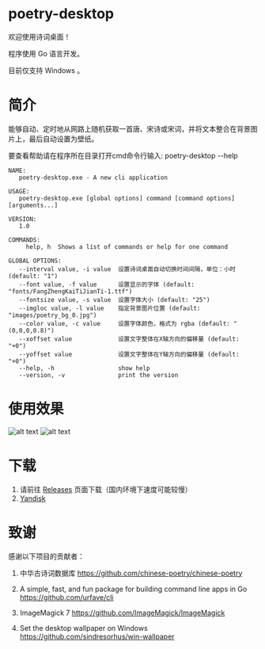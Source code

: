 # poetry-desktop

欢迎使用诗词桌面！

程序使用 Go 语言开发。

目前仅支持 Windows 。

# 简介
能够自动、定时地从网路上随机获取一首唐、宋诗或宋词，并将文本整合在背景图片上，最后自动设置为壁纸。

要查看帮助请在程序所在目录打开cmd命令行输入: poetry-desktop --help
```
NAME:                                                                                           
   poetry-desktop.exe - A new cli application                                                   
                                                                                                
USAGE:                                                                                          
   poetry-desktop.exe [global options] command [command options] [arguments...]                 
                                                                                                
VERSION:                                                                                        
   1.0                                                                                        
                                                                                                
COMMANDS:                                                                                       
     help, h  Shows a list of commands or help for one command                                  
                                                                                                
GLOBAL OPTIONS:                                                                                 
   --interval value, -i value  设置诗词桌面自动切换时间间隔，单位：小时 (default: "1")                              
   --font value, -f value      设置显示的字体 (default: "fonts/FangZhengKaiTiJianTi-1.ttf")            
   --fontsize value, -s value  设置字体大小 (default: "25")                                           
   --imgloc value, -l value    指定背景图片位置 (default: "images/poetry_bg_0.jpg")                     
   --color value, -c value     设置字体颜色，格式为 rgba (default: "(0,0,0,0.8)")                         
   --xoffset value             设置文字整体在X轴方向的偏移量 (default: "+0")                                  
   --yoffset value             设置文字整体在Y轴方向的偏移量 (default: "+0")                                  
   --help, -h                  show help                                                        
   --version, -v               print the version                                
```

# 使用效果
![alt text][3]
![alt text][4]

# 下载
1. 请前往 [Releases][0] 页面下载（国内环境下速度可能较慢）
2. [Yandisk][2]

[0]: https://github.com/okcy1016/poetry-desktop/releases
[2]: https://yadi.sk/d/MhkJwXQ43VUaug
[3]: http://128.199.227.220:8003/Temp/Screenshot%20from%202018-05-06%2021-26-24.png
[4]: http://128.199.227.220:8003/Temp/Screenshot%20from%202018-05-06%2021-34-58.png

# 致谢
感谢以下项目的贡献者：

1. 中华古诗词数据库
https://github.com/chinese-poetry/chinese-poetry

2. A simple, fast, and fun package for building command line apps in Go
https://github.com/urfave/cli

3. ImageMagick 7
https://github.com/ImageMagick/ImageMagick

4. Set the desktop wallpaper on Windows
https://github.com/sindresorhus/win-wallpaper
